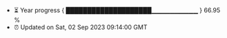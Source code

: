 - ⏳ Year progress { ████████████████████▁▁▁▁▁▁▁▁▁▁ } 66.95 %
- ⏰ Updated on Sat, 02 Sep 2023 09:14:00 GMT

